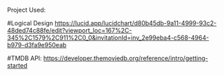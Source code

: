 Project Used:


 #Logical Design
 https://lucid.app/lucidchart/d80b45db-9a11-4999-93c2-48ded74c88fe/edit?viewport_loc=167%2C-345%2C1579%2C911%2C0_0&invitationId=inv_2e99eba4-c568-4964-b979-d3fa9e950eab
 
 #TMDB API:
https://developer.themoviedb.org/reference/intro/getting-started

